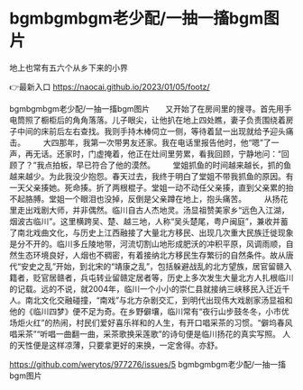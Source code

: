 # bgmbgmbgm老少配/一抽一搐bgm图片
地上也常有五六个从乡下来的小界

👉最新入口 https://naocai.github.io/2023/01/05/footz/

bgmbgmbgm老少配/一抽一搐bgm图片　　又开始了在房间里的搜寻。首先用手电筒照了橱柜后的角角落落。儿子眼尖，让他扒在地上四处瞧，妻子负责围绕着房子中间的床前后左右查找。我则手持木棒伺立一侧，等待着鼠一出现就给予迎头痛击。
　　大四那年，我第一次带男友还家。我在电话里报告他时，他“嗯”了一声，再无话。还家时，门虚掩着，他正在灶间里劳累，看我回顾，宁静地问：“回顾了？”我点拍板，早已符合了他的漠然。
　　堂姐抓鱼的时间越来越长，抓的鱼越来越少。为此我没少抱怨。春天过去，我终于明白了堂姐不带我抓鱼的原因。有一天父亲揍她。死命揍。折了两根棍子。堂姐一动不动任父亲揍，直到父亲累的抬不起胳膊。堂姐一个眼泪也没掉，反倒是父亲蹲在地上，抱头痛苦。
　　从扬花里走出戏剧大师，并非偶然。临川自古人杰地灵。汤显祖赞美家乡“远色入江湖，烟波古临川”。这里横跨吴、楚、越三地，人称“吴头楚尾，粤户闽庭”，兼收并蓄了南北戏曲文化，与历史上江西融接了大量北方移民、出现几次重大民族迁徙现象是分不开的。临川多丘陵地带，河流切割山地形成肥沃的冲积平原，风调雨顺，自然生态环境良好，人烟也不稠密，有着接纳北方移民生存繁衍的自然条件。故从唐代“安史之乱”开始，到北宋的“靖康之乱”，包括躲避战乱的北方望族，居官留赣入籍者，贬官居赣者，兵屯转业留赣定居者等，历史上多次发生大量北方人扎根临川的记载。远的不说，就2004年，临川一个小小的崇仁县就接纳三峡移民入迁近千人。南北文化交融碰撞，“南戏”与北方杂剧交汇，到明代出现伟大戏剧家汤显祖和他的《临川四梦》便不足为奇。在乡野僻壤，临川常有“夜行山步鼓冬冬，小市优场炬火红”的热闹，村民们爱好喜乐祥和的人生，有开口唱采茶的习惯。“僻坞春风唱采茶”“听唱一曲翻一曲，采茶歌换采莲歌”的诗句便是临川扬花的真实写照。
	人的天性便是这样凉薄，只要拿更好的来换，一定舍得。亦舒。

https://github.com/werytos/977276/issues/5
bgmbgmbgm老少配/一抽一搐bgm图片

